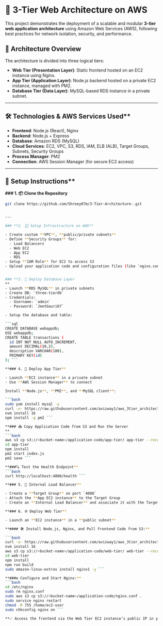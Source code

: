 # 🚀 3-Tier Web Architecture on AWS

This project demonstrates the deployment of a scalable and modular **3-tier web application architecture** using Amazon Web Services (AWS), following best practices for network isolation, security, and performance.

## 📌 Architecture Overview

The architecture is divided into three logical tiers:

- **Web Tier (Presentation Layer)**: Static frontend hosted on an EC2 instance using Nginx.
- **App Tier (Application Layer)**: Node.js backend hosted on a private EC2 instance, managed with PM2.
- **Database Tier (Data Layer)**: MySQL-based RDS instance in a private subnet.

---

## 🛠️ Technologies & AWS Services Used**

- **Frontend**: Node.js (React), Nginx
- **Backend**: Node.js + Express
- **Database**: Amazon RDS (MySQL)
- **Cloud Services**: EC2, VPC, S3, RDS, IAM, ELB (ALB), Target Groups, Subnets, Security Groups
- **Process Manager**: PM2
- **Connection**: AWS Session Manager (for secure EC2 access)

---

## 🔧 Setup Instructions**

**### 1. 📦 Clone the Repository**

```bash
git clone https://github.com/Shreey07m/3-Tier-Architecture-.git


---

### **2. 🪟 Setup Infrastructure on AWS**

- Create custom **VPC**, **public/private subnets**
- Define **Security Groups** for:
  - Load Balancers
  - Web EC2
  - App EC2
  - RDS
- Setup **IAM Role** for EC2 to access S3
- Upload your application code and configuration files (like `nginx.conf` and `dbConfig.js`) to **S3**


### **3. 🛑 Deploy Database Layer
**
- Launch **RDS MySQL** in private subnets
- Create DB: `three-tierdb`
- Credentials:
  - Username: `admin`
  - Password: `JeetGauri07`

- Setup the database and table:

```sql
CREATE DATABASE webappdb;
USE webappdb;
CREATE TABLE transactions (
  id INT NOT NULL AUTO_INCREMENT,
  amount DECIMAL(10,2),
  description VARCHAR(100),
  PRIMARY KEY(id)
); ```

**### 4. 🔌 Deploy App Tier**

- Launch **EC2 instance** in a private subnet
- Use **AWS Session Manager** to connect

Install **Node.js**, **PM2**, and **MySQL client**:

```bash
sudo yum install mysql -y
curl -o- https://raw.githubusercontent.com/avizway1/aws_3tier_architecture/main/install.sh | bash
nvm install 16
npm install -g pm2 ```

**### 📥 Copy Application Code from S3 and Run the Server
**
```bash
aws s3 cp s3://<bucket-name>/application-code/app-tier/ app-tier --recursive
cd app-tier
npm install
pm2 start index.js
pm2 save ```

**###🔍 Test the Health Endpoint**
```bash
curl http://localhost:4000/health ```

**### 5. 🔁 Internal Load Balancer**

- Create a **Target Group** on port `4000`
- Attach the **App EC2 instance** to the Target Group
- Create an **Internal Load Balancer** and associate it with the Target Group

**### 6. 🌐 Deploy Web Tier**

- Launch an **EC2 instance** in a **public subnet**

**#### 🛠️ Install Node.js, Nginx, and Pull Frontend Code from S3:**

```bash
curl -o- https://raw.githubusercontent.com/avizway1/aws_3tier_architecture/main/install.sh | bash
nvm install 16
aws s3 cp s3://<bucket-name>/application-code/web-tier/ web-tier --recursive
cd web-tier
npm install
npm run build
sudo amazon-linux-extras install nginx1 -y ```

**###⚙️ Configure and Start Nginx:**
```bash
cd /etc/nginx
sudo rm nginx.conf
sudo aws s3 cp s3://<bucket-name>/application-code/nginx.conf .
sudo service nginx restart
chmod -R 755 /home/ec2-user
sudo chkconfig nginx on ```

**✅ Access the frontend via the Web Tier EC2 instance’s public IP in your browser.**

